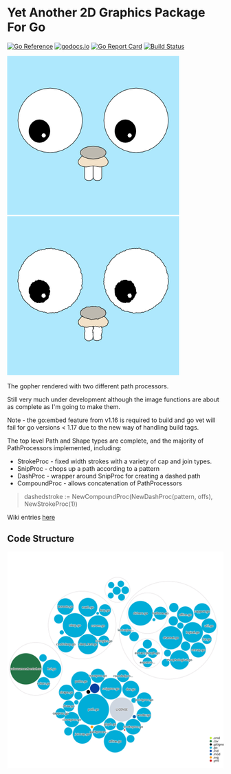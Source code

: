 # Yet Another 2D Graphics Package For Go
[![Go Reference](https://pkg.go.dev/badge/github.com/jphsd/graphics2d.svg)](https://pkg.go.dev/github.com/jphsd/graphics2d)
[![godocs.io](http://godocs.io/github.com/jphsd/graphics2d?status.svg)](http://godocs.io/github.com/jphsd/graphics2d)
[![Go Report Card](https://goreportcard.com/badge/github.com/jphsd/graphics2d)](https://goreportcard.com/report/github.com/jphsd/graphics2d)
[![Build Status](https://travis-ci.com/jphsd/graphics2d.svg?branch=master)](https://travis-ci.com/github/jphsd/graphics2d)

![Gopher rendered with graphics2d](./doc/gopher.png)
![Gopher rendered with graphics2d](./doc/hdgopher.png)

The gopher rendered with two different path processors.

Still very much under development although the image functions are about as complete as I'm going to make them.

Note - the go:embed feature from v1.16 is required to build and go vet will fail for go versions < 1.17 due
to the new way of handling build tags.

The top level Path and Shape types are complete, and the majority of PathProcessors implemented, including:
- StrokeProc - fixed width strokes with a variety of cap and join types.
- SnipProc - chops up a path according to a pattern
- DashProc - wrapper around SnipProc for creating a dashed path
- CompoundProc - allows concatenation of PathProcessors
> dashedstroke := NewCompoundProc(NewDashProc(pattern, offs), NewStrokeProc(1))

Wiki entries [here](https://github.com/jphsd/graphics2d/wiki)

## Code Structure
![Visualization of the codebase](./diagram.svg)
